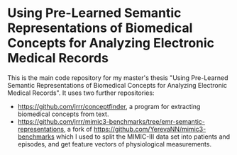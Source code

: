 # Using Pre-Learned Semantic Representations of Biomedical Concepts for Analyzing Electronic Medical Records

This is the main code repository for my master's thesis "Using Pre-Learned Semantic Representations of Biomedical Concepts for Analyzing Electronic Medical Records". It uses two further repositories:

* https://github.com/jrrr/conceptfinder, a program for extracting biomedical concepts from text.
* https://github.com/jrrr/mimic3-benchmarks/tree/emr-semantic-representations, a fork of https://github.com/YerevaNN/mimic3-benchmarks which I used to split the MIMIC-III data set into patients and episodes, and get feature vectors of physiological measurements.
